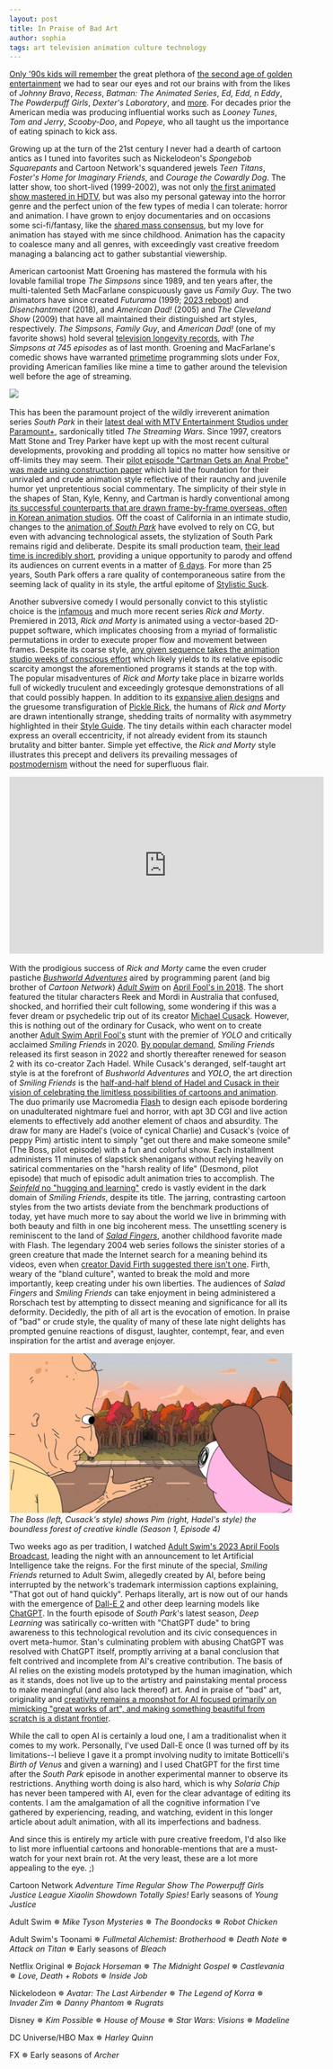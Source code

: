 ```yaml
---
layout: post
title: In Praise of Bad Art
author: sophia
tags: art television animation culture technology
---
```


[Only '90s kids will remember](https://knowyourmeme.com/memes/only-90s-kids--2) the great plethora of [the second age of golden entertainment](https://www.cnn.com/2013/05/06/showbiz/golden-age-of-tv/index.html) we had to sear our eyes and rot our brains with from the likes of *Johnny Bravo*, *Recess*, *Batman: The Animated Series*, *Ed, Edd, n Eddy*, *The Powderpuff Girls*, *Dexter's Laboratory*, and [more](http://90snation.com/top-10-cartoons-90s/). For decades prior the American media was producing influential works such as *Looney Tunes*, *Tom and Jerry*, *Scooby-Doo*, and *Popeye*, who all taught us the importance of eating spinach to kick ass.

Growing up at the turn of the 21st century I never had a dearth of cartoon antics as I tuned into favorites such as Nickelodeon's *Spongebob Squarepants* and Cartoon Network's squandered jewels *Teen Titans*, *Foster's Home for Imaginary Friends*, and *Courage the Cowardly Dog*. The latter show, too short-lived (1999-2002), was not only [the first animated show mastered in HDTV](https://www.awn.com/mag/issue4.10/4.10pages/cohenmilestones6.php3), but was also my personal gateway into the horror genre and the perfect union of the few types of media I can tolerate: horror and animation. I have grown to enjoy documentaries and on occasions some sci-fi/fantasy, like the [shared mass consensus](https://www.imdb.com/chart/toptv/), but my love for animation has stayed with me since childhood. Animation has the capacity to coalesce many and all genres, with exceedingly vast creative freedom managing a balancing act to gather substantial viewership.

American cartoonist Matt Groening has mastered the formula with his lovable familial trope *The Simpsons* since 1989, and ten years after, the multi-talented Seth MacFarlane conspicuously gave us *Family Guy*. The two animators have since created *Futurama* (1999; [2023 reboot](https://whatsondisneyplus.com/futurama-revival-coming-to-hulu-disney-this-summer/)) and *Disenchantment* (2018), and *American Dad!* (2005) and *The Cleveland Show* (2009) that have all maintained their distinguished art styles, respectively. *The Simpsons*, *Family Guy*, and *American Dad!* (one of my favorite shows) hold several [television longevity records](https://entertainment.howstuffworks.com/10-longest-running-tv-shows.htm), with *The Simpsons at 745 episodes* as of last month. Groening and MacFarlane's comedic shows have warranted [primetime](https://www.nielsen.com/insights/2011/what-time-is-really-primetime/) programming slots under Fox, providing American families like mine a time to gather around the television well before the age of streaming. 

<img src='/images/simpsonsguy.jpg'>

This has been the paramount project of the wildly irreverent animation series *South Park* in their [latest deal with MTV Entertainment Studios under Paramount+](https://southpark.cc.com/news/ivrtcw/mtv-entertainment-studios-inks-new-and-expansive-deal-with-creators-trey-parker-and-matt-stone-through-2027), sardonically titled *The Streaming Wars*. Since 1997, creators Matt Stone and Trey Parker have kept up with the most recent cultural developments, provoking and prodding all topics no matter how sensitive or off-limits they may seem. Their [pilot episode "Cartman Gets an Anal Probe" was made using construction paper](https://southpark.cc.com/news/712d55/faq-do-you-still-use-construction-paper-to-animate-the-show) which laid the foundation for their unrivaled and crude animation style reflective of their raunchy and juvenile humor yet unpretentious social commentary. The simplicity of their style in the shapes of Stan, Kyle, Kenny, and Cartman is hardly conventional among [its successful counterparts that are drawn frame-by-frame overseas, often in Korean animation studios](https://entertainment.howstuffworks.com/tv-animation.htm). Off the coast of California in an intimate studio, changes to the [animation of *South Park*](https://southpark.cc.com/news/78zs1w/fan-question-do-you-hand-draw-every-scene#:~:text=Fun%20side%20note%2C%20the%20very,industry%20standard%203D%20animation%20program) have evolved to rely on CG, but even with advancing technological assets, the stylization of South Park remains rigid and deliberate. Despite its small production team, [their lead time is incredibly short](https://tvtropes.org/pmwiki/pmwiki.php/WesternAnimation/SouthPark), providing a unique opportunity to parody and offend its audiences on current events in a matter of [6 days](https://www.hbomax.com/feature/urn:hbo:feature:GXw9mjQqoK8PDwgEAAAfm). For more than 25 years, South Park offers a rare quality of contemporaneous satire from the seeming lack of quality in its style, the artful epitome of [Stylistic Suck](https://allthetropes.org/wiki/Stylistic_Suck#Western_Animation). 

Another subversive comedy I would personally convict to this stylistic choice is the [infamous](https://www.bbc.com/news/entertainment-arts-64396728) and much more recent series *Rick and Morty*. Premiered in 2013, *Rick and Morty* is animated using a vector-based 2D-puppet software, which implicates choosing from a myriad of formalistic permutations in order to execute proper flow and movement between frames. Despite its coarse style, [any given sequence takes the animation studio weeks of conscious effort](https://www.vulture.com/2019/12/rick-and-morty-animation-challenge-bardel-entertainment.html) which likely yields to its relative episodic scarcity amongst the aforementioned programs it stands at the top with. The popular misadventures of *Rick and Morty* take place in bizarre worlds full of wickedly truculent and exceedingly grotesque demonstrations of all that could possibly happen. In addition to its [expansive alien designs](http://jamesmcdermott2011.blogspot.com) and the gruesome transfiguration of [Pickle Rick](https://www.adultswim.com/videos/rick-and-morty/its-pickle-rick), the humans of *Rick and Morty* are drawn intentionally strange, shedding traits of normality with asymmetry highlighted in their [Style Guide](https://www.youtube.com/watch?v=8c4hAsobciA). The tiny details within each character model express an overall eccentricity, if not already evident from its staunch brutality and bitter banter. Simple yet effective, the *Rick and Morty* style illustrates this precept and delivers its prevailing messages of [postmodernism](https://www.newyorker.com/culture/cultural-comment/rick-and-morty-is-just-the-show-we-need-for-the-american-apocalypse) without the need for superfluous flair. 

<iframe width="560" height="315" src="https://www.youtube.com/embed/xvdaD8rHMu4" title="YouTube video player" frameborder="0" allow="accelerometer; autoplay; clipboard-write; encrypted-media; gyroscope; picture-in-picture; web-share" allowfullscreen></iframe>

With the prodigious success of *Rick and Morty* came the even cruder pastiche [*Bushworld Adventures*](https://www.adultswim.com/videos/specials/bushworld-adventures) aired by programming parent (and big brother of *Cartoon Network*) [*Adult Swim*](https://www.adultswim.com) on [April Fool's in 2018](https://twitter.com/RickandMorty/status/980642268464930817). The short featured the titular characters Reek and Mordi in Australia that confused, shocked, and horrified their cult following, some wondering if this was a fever dream or psychedelic trip out of its creator [Michael Cusack](https://www.youtube.com/user/aekime/featured). However, this is nothing out of the ordinary for Cusack, who went on to create another [Adult Swim April Fool's](https://tvtropes.org/pmwiki/pmwiki.php/AprilFoolsDay/AdultSwim) stunt with the premier of *YOLO* and critically acclaimed *Smiling Friends* in 2020. [By popular demand](https://twitter.com/adultswim/status/1246189281795870720), *Smiling Friends* released its first season in 2022 and shortly thereafter renewed for season 2 with its co-creator Zach Hadel. While Cusack's deranged, self-taught art style is at the forefront of *Bushworld Adventures* and *YOLO*, the art direction of *Smiling Friends* is the [half-and-half blend of Hadel and Cusack in their vision of celebrating the limitless possibilities of cartoons and animation](https://www.animationmagazine.net/2022/01/michael-cusack-and-zach-hadel-discuss-making-smiling-friends-their-new-adult-swim-show/). The duo primarily use Macromedia [Flash](https://www.adobe.com/in/products/animate.html) to design each episode bordering on unadulterated nightmare fuel and horror, with apt 3D CGI and live action elements to effectively add another element of chaos and absurdity. The draw for many are Hadel's (voice of cynical Charlie) and Cusack's (voice of peppy Pim) artistic intent to simply "get out there and make someone smile" (The Boss, pilot episode) with a fun and colorful show. Each installment administers 11 minutes of slapstick shenanigans without relying heavily on satirical commentaries on the "harsh reality of life" (Desmond, pilot episode) that much of episodic adult animation tries to accomplish. The [*Seinfeld* no "hugging and learning"](https://www.baltimoresun.com/news/bs-xpm-1998-05-03-1998123008-story.html) credo is vastly evident in the dark domain of *Smiling Friends*, despite its title. The jarring, contrasting cartoon styles from the two artists deviate from the benchmark productions of today, yet have much more to say about the world we live in brimming with both beauty and filth in one big incoherent mess. The unsettling scenery is reminiscent to the land of [*Salad Fingers*](https://www.fat-pie.com/salad.htm), another childhood favorite made with Flash. The legendary 2004 web series follows the sinister stories of a green creature that made the Internet search for a meaning behind its videos, even when [creator David Firth suggested there isn't one](https://www.reddit.com/r/IAmA/comments/h3700/i_am_david_firth_creator_of_salad_fingers_ama/). Firth, weary of the "bland culture", wanted to break the mold and more importantly, keep creating under his own liberties. The audiences of *Salad Fingers* and *Smiling Friends* can take enjoyment in being administered a Rorschach test by attempting to dissect meaning and significance for all its deformity. Decidedly, the pith of all art is the evocation of emotion. In praise of "bad" or crude style, the quality of many of these late night delights has prompted genuine reactions of disgust, laughter, contempt, fear, and even inspiration for the artist and average enjoyer. 

<img src='/images/1056238-smilingfriends3.jpg'>
<i>The Boss (left, Cusack's style) shows Pim (right, Hadel's style) the boundless forest of creative kindle (Season 1, Episode 4)</i>


Two weeks ago as per tradition, I watched [Adult Swim's 2023 April Fools Broadcast](https://www.youtube.com/watch?v=NXl99f9r9eo), leading the night with an announcement to let Artificial Intelligence take the reigns. For the first minute of the special, *Smiling Friends* returned to Adult Swim, allegedly created by AI, before being interrupted by the network's trademark intermission captions explaining, "That got out of hand quickly". Perhaps literally, art is now out of our hands with the emergence of [Dall-E 2](https://openai.com/product/dall-e-2) and other deep learning models like [ChatGPT](https://openai.com/blog/chatgpt). In the fourth episode of *South Park*'s latest season, *Deep Learning* was satirically co-written with "ChatGPT dude" to bring awareness to this technological revolution and its civic consequences in overt meta-humor. Stan's culminating problem with abusing ChatGPT was resolved with ChatGPT itself, promptly arriving at a banal conclusion that felt contrived and incomplete from AI's creative contribution. The basis of AI relies on the existing models prototyped by the human imagination, which as it stands, does not live up to the artistry and painstaking mental process to make meaningful (and also lack thereof) art. And in praise of "bad" art, originality and [creativity remains a moonshot for AI focused primarily on mimicking "great works of art", and making something beautiful from scratch is a distant frontier](https://www.ibm.com/watson/advantage-reports/future-of-artificial-intelligence/ai-creativity.html).

While the call to open AI is certainly a loud one, I am a traditionalist when it comes to my work. Personally, I've used Dall-E once (I was turned off by its limitations--I believe I gave it a prompt involving nudity to imitate Botticelli's *Birth of Venus* and given a warning) and I used ChatGPT for the first time after the *South Park* episode in another experimental manner to observe its restrictions. Anything worth doing is also hard, which is why *Solaria Chip* has never been tampered with AI, even for the clear advantage of editing its contents. I am the amalgamation of all the cognitive information I've gathered by experiencing, reading, and watching, evident in this longer article about adult animation, with all its imperfections and badness.

And since this is entirely my article with pure creative freedom, I'd also like to list more influential cartoons and honorable-mentions that are a must-watch for your next brain rot. At the very least, these are a lot more appealing to the eye. ;)

Cartoon Network
*Adventure Time*
*Regular Show*
*The Powerpuff Girls*
*Justice League*
*Xiaolin Showdown*
*Totally Spies!*
Early seasons of *Young Justice*

Adult Swim
✵ *Mike Tyson Mysteries*
✵ *The Boondocks*
✵ *Robot Chicken*

Adult Swim's Toonami
✵ *Fullmetal Alchemist: Brotherhood*
✵ *Death Note*
✵ *Attack on Titan*
✵ Early seasons of *Bleach*

Netflix Original
✵ *Bojack Horseman*
✵ *The Midnight Gospel*
✵ *Castlevania*
✵ *Love, Death + Robots*
✵ *Inside Job*

Nickelodeon
✵ *Avatar: The Last Airbender*
✵ *The Legend of Korra*
✵ *Invader Zim*
✵ *Danny Phantom*
✵ *Rugrats*

Disney
✵ *Kim Possible*
✵ *House of Mouse*
✵ *Star Wars: Visions*
✵ *Madeline*

DC Universe/HBO Max
✵ *Harley Quinn*

FX
✵ Early seasons of *Archer*
